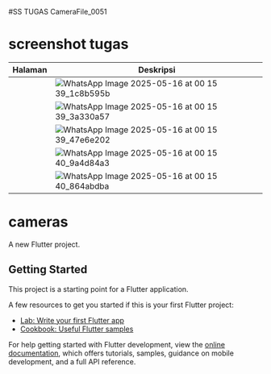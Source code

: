 #SS TUGAS CameraFile_0051

# screenshot tugas
| Halaman              |  Deskripsi                                             |
|----------------------|--------------------------------------------------------|
| | ![WhatsApp Image 2025-05-16 at 00 15 39_1c8b595b](https://github.com/user-attachments/assets/df23136f-9a8a-4e66-8b21-fef56da198ff)|
||![WhatsApp Image 2025-05-16 at 00 15 39_3a330a57](https://github.com/user-attachments/assets/ac5f20fc-f1dd-473c-90dd-1aef3ac3b422)|
||![WhatsApp Image 2025-05-16 at 00 15 39_47e6e202](https://github.com/user-attachments/assets/2f3a3085-6da8-4039-85e7-b0ac79a05497)|
||![WhatsApp Image 2025-05-16 at 00 15 40_9a4d84a3](https://github.com/user-attachments/assets/83fb3bd5-2b97-4fb2-9a33-f213f2565ba2)|
||![WhatsApp Image 2025-05-16 at 00 15 40_864abdba](https://github.com/user-attachments/assets/0bccbc22-2e75-43c5-ae11-8cbeaabdb2dc)|





# cameras

A new Flutter project.

## Getting Started

This project is a starting point for a Flutter application.

A few resources to get you started if this is your first Flutter project:

- [Lab: Write your first Flutter app](https://docs.flutter.dev/get-started/codelab)
- [Cookbook: Useful Flutter samples](https://docs.flutter.dev/cookbook)

For help getting started with Flutter development, view the
[online documentation](https://docs.flutter.dev/), which offers tutorials,
samples, guidance on mobile development, and a full API reference.
